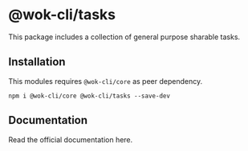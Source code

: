 # @wok-cli/tasks

This package includes a collection of general purpose sharable tasks.

## Installation

This modules requires `@wok-cli/core` as peer dependency.

```
npm i @wok-cli/core @wok-cli/tasks --save-dev
```

## Documentation

Read the official documentation here.
